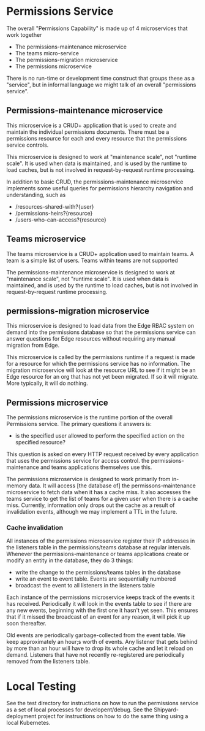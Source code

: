 # Permissions Service

The overall "Permissions Capability" is made up of 4 microservices that work together

* The permissions-maintenance microservice
* The teams micro-service
* The permissions-migration microservice
* The permissions microservice 

There is no run-time or development time construct that groups these as a "service", but in informal language we might talk of an overall "permissions service".

## Permissions-maintenance microservice

This microservice is a CRUD+ application that is used to create and maintain the individual permissions documents. There must be a permissions resource for each and every resource
that the permissions service controls.

This microservice is designed to work at "maintenance scale", not "runtime scale". It is used when data is maintained, and is used by the runtime to load caches,
but is not involved in request-by-request runtime processing.

In addition to basic CRUD, the permissions-maintenance microservice implements some useful queries for permissions hierarchy navigation and understanding, such as 
* /resources-shared-with?{user}
* /permissions-heirs?{resource}
* /users-who-can-access?{resource}

## Teams microservice

The teams microservice is a CRUD+ application used to maintain teams. A team is a simple list of users. Teams within teams are not supported

The permissions-maintenance microservice is designed to work at "maintenance scale", not "runtime scale". It is used when data is maintained, and is used by the runtime to load caches,
but is not involved in request-by-request runtime processing.

## permissions-migration microservice

This microservice is designed to load data from the Edge RBAC system on demand into the permissions database so that the permissions service can answer questions for Edge resources without requiring any manual migration from Edge.

This microservice is called by the permissions runtime if a request is made for a resource for which the permissions service has no information. The migration microservice
will look at the resource URL to see if it might be an Edge resource for an org that has not yet been migrated. If so it will migrate. More typically, it will do nothing.

## Permissions microservice 

The permissions microservice is the runtime portion of the overall Permissions service.
The primary questions it answers is:

* is the specified user allowed to perform the specified action on the specified resource?

This question is asked on every HTTP request received by every application that uses the permissions service for access control. the permissions-maintenance and teams applications themselves use this.

The permissions microservice is designed to work primarily from in-memory data. It will access [the database of] the permissons-maintenance microservice to fetch data when it has a cache miss.
It also accesses the teams service to get the list of teams for a given user when there is a cache miss. Currently, information only drops out the cache as a result of invalidation events, although
we may implement a TTL in the future.

### Cache invalidation

All instances of the permissions microservice register their IP addresses in the listeners table in the permissions/teams database at regular intervals. Whenever the permissions-maintenance or teams applications
create or modify an entity in the database, they do 3 things:

* write the change to the permissions/teams tables in the database
* write an event to event table. Events are sequentially numbered
* broadcast the event to all listeners in the listeners table

Each instance of the permissions microservice keeps track of the events it has received. Periodically it will look in the events table to see if there are any new events, beginning with the first
one it hasn't yet seen. This ensures that if it missed the broadcast of an event for any reason, it will pick it up soon thereafter.

Old events are periodically garbage-collected from the event table. We keep approximately an hour;s worth of events. Any listener that gets behind by more than an hour will have to drop its whole cache and let it
reload on demand. Listeners that have not recently re-registered are periodically removed from the listeners table.

# Local Testing

See the test directory for instructions on how to run the permissions service as a set of local processes for developent/debug. See the Shipyard-deployment project for instructions on how
to do the same thing using a local Kubernetes.

